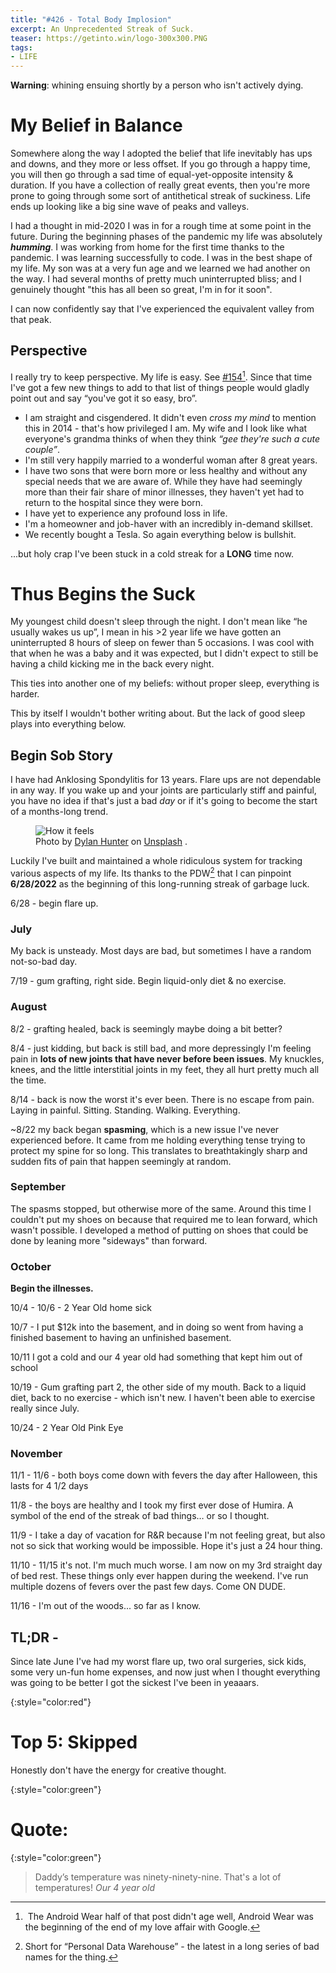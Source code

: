 ```yaml
---
title: "#426 - Total Body Implosion"
excerpt: An Unprecedented Streak of Suck.
teaser: https://getinto.win/logo-300x300.PNG
tags: 
- LIFE
---
```


**Warning**: whining ensuing shortly by a person who isn't actively dying. 

# My Belief in Balance

Somewhere along the way I adopted the belief that life inevitably has ups and downs, and they more or less offset. If you go through a happy time, you will then go through a sad time of equal-yet-opposite intensity & duration. If you have a collection of really great events, then you're more prone to going through some sort of antithetical streak of suckiness. Life ends up looking like a big sine wave of peaks and valleys.

I had a thought in mid-2020 I was in for a rough time at some point in the future. During the beginning phases of the pandemic my life was absolutely ***humming***. I was working from home for the first time thanks to the pandemic. I was learning successfully to code. I was in the best shape of my life. My son was at a very fun age and we learned we had another on the way. I had several months of pretty much uninterrupted bliss; and I genuinely thought "this has all been so great, I'm in for it soon".

I can now confidently say that I've experienced the equivalent valley from that peak. 

## Perspective

I really try to keep perspective. My life is easy. See [#154](http://aarongilly.com/154-advantages-android-wear/)[^1]. Since that time I've got a few new things to add to that list of things people would gladly point out and say “you've got it so easy, bro”.

- I am straight and cisgendered. It didn't even _cross my mind_ to mention this in 2014 - that's how privileged I am.  My wife and I look like what everyone's grandma thinks of when they think _“gee they're such a cute couple”_.
- I'm still very happily married to a wonderful woman after 8 great years.
- I have two sons that were born more or less healthy and without any special needs that we are aware of. While they have had seemingly more than their fair share of minor illnesses, they haven't yet had to return to the hospital since they were born.
- I have yet to experience any profound loss in life.
- I'm a homeowner and job-haver with an incredibly in-demand skillset.
- We recently bought a Tesla. So again everything below is bullshit.

...but holy crap I've been stuck in a cold streak for a **LONG** time now.

# Thus Begins the Suck

My youngest child doesn't sleep through the night. I don't mean like “he usually wakes us up”, I mean in his >2 year life we have gotten an uninterrupted 8 hours of sleep on fewer than 5 occasions. I was cool with that when he was a baby and it was expected, but I didn't expect to still be having a child kicking me in the back every night. 

This ties into another one of my beliefs: without proper sleep, everything is harder.

This by itself I wouldn't bother writing about. But the lack of good sleep plays into everything below. 

## Begin Sob Story

I have had Anklosing Spondylitis for 13 years. Flare ups are not dependable in any way. If you wake up and your joints are particularly stiff and painful, you have no idea if that's just a bad _day_ or if it's going to become the start of a months-long trend. 

<figure class="align-center">
  <img src="https://lh3.googleusercontent.com/pw/AL9nZEW7iFSQhA5lMH-18zc0_J-fD1bE_m1RZZeuLlgOqvAeE-bU9mt0MyfpbgQce0KQ2U0ntTnr3Iy9OpjtI-SzkMA2fvqKWSJtLKYtu7xC9Off5kjRm03C7aXoiThCAQnmzhMktLdYcjbeUjl8D5PZJlzjug=w600" alt="How it feels">
  <figcaption>Photo by <a href="https://unsplash.com/@dylhunter?utm_source=unsplash&utm_medium=referral&utm_content=creditCopyText">Dylan Hunter</a> on <a href="https://unsplash.com/s/photos/tin-man?utm_source=unsplash&utm_medium=referral&utm_content=creditCopyText">Unsplash</a>
  .</figcaption>
</figure>

Luckily I've built and maintained a whole ridiculous system for tracking various aspects of my life. Its thanks to the PDW[^2] that I can pinpoint **6/28/2022** as the beginning of this long-running streak of garbage luck. 

6/28 - begin flare up.

### July

My back is unsteady. Most days are bad, but sometimes I have a random not-so-bad day.

7/19 - gum grafting, right side. Begin liquid-only diet & no exercise.

### August

8/2 - grafting healed, back is seemingly maybe doing a bit better?

8/4 - just kidding, but back is still bad, and more depressingly I'm feeling pain in **lots of new joints that have never before been issues**. My knuckles, knees, and the little interstitial joints in my feet, they all hurt pretty much all the time.

8/14 - back is now the worst it's ever been. There is no escape from pain. Laying in painful. Sitting. Standing. Walking. Everything.

~8/22 my back began **spasming**, which is a new issue I've never experienced before. It came from me holding everything tense trying to protect my spine for so long. This translates to breathtakingly sharp and sudden fits of pain that happen seemingly at random.

### September

The spasms stopped, but otherwise more of the same. Around this time I couldn't put my shoes on because that required me to lean forward, which wasn't possible. I developed a method of putting on shoes that could be done by leaning more "sideways" than forward.

### October

**Begin the illnesses.**

10/4 - 10/6 - 2 Year Old home sick 

10/7 - I put $12k into the basement, and in doing so went from having a finished basement to having an unfinished basement.

10/11 I got a cold and our 4 year old had something that kept him out of school

10/19 - Gum grafting part 2, the other side of my mouth. Back to a liquid diet, back to no exercise - which isn't new. I haven't been able to exercise really since July.

10/24 - 2 Year Old Pink Eye

### November

11/1 - 11/6 - both boys come down with fevers the day after Halloween, this lasts for 4 1/2 days

11/8 - the boys are healthy and I took my first ever dose of Humira. A symbol of the end of the streak of bad things… or so I thought.

11/9 - I take a day of vacation for R&R because I'm not feeling great, but also not so sick that working would be impossible. Hope it's just a 24 hour thing.

11/10 - 11/15 it's not. I'm much much worse. I am now on my 3rd straight day of bed rest. These things only ever happen during the weekend. I've run multiple dozens of fevers over the past few days. Come ON DUDE.

11/16 - I'm out of the woods... so far as I know.

## TL;DR -

Since late June I've had my worst flare up, two oral surgeries, sick kids, some very un-fun home expenses, and now just when I thought everything was going to be better I got the sickest I've been in yeaaars. 

{:style="color:red"}

# Top 5: Skipped

Honestly don't have the energy for creative thought.

{:style="color:green"}

# **Quote:**

{:style="color:green"}

> Daddy’s temperature was ninety-ninety-nine. That's a lot of temperatures!
<cite>Our 4 year old</cite>

[^1]: The Android Wear half of that post didn't age well, Android Wear was the beginning of the end of my love affair with Google.
  
[^2]: Short for “Personal Data Warehouse” - the latest in a long series of bad names for the thing.